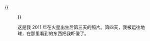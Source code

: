 ---
---

{{<figure src="https://animalcorner.org/wp-content/uploads/2020/07/Japanese-Dog-Breeds-Akita.jpg" title="我就是我，不一样的烟火" width="450">}}


这是我 2011 年在火星出生后第三天的照片。第四天，我被运往地球，在那里看到的东西把我吓傻了。